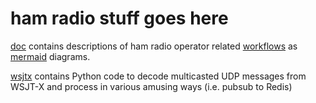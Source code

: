
# ham radio stuff goes here

[doc](doc/) contains descriptions of ham radio operator related [workflows](https://github.com/ckuhtz/ham/blob/main/doc/workflows.md) as [mermaid](https://mermaid.js) diagrams.

[wsjtx](wsjtx/) contains Python code to decode multicasted UDP messages from WSJT-X and process in various amusing ways (i.e. pubsub to Redis)
